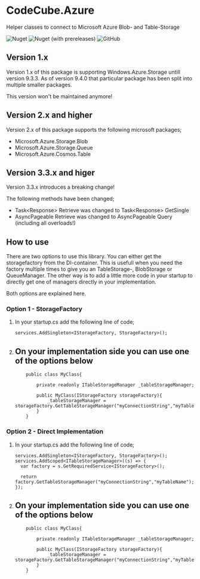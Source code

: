 # CodeCube.Azure
Helper classes to connect to Microsoft Azure Blob- and Table-Storage

![Nuget](https://img.shields.io/nuget/dt/CodeCube.Azure.Storage?style=for-the-badge)
![Nuget (with prereleases)](https://img.shields.io/nuget/vpre/CodeCube.Azure.Storage?style=for-the-badge)
![GitHub](https://img.shields.io/github/license/roblohmann/CodeCube.Azure.Storage?style=for-the-badge)

## Version 1.x
Version 1.x of this package is supporting Windows.Azure.Storage untill version 9.3.3. As of version 9.4.0 that particular package has been split into multiple smaller packages.

This version won't be maintained anymore!

## Version 2.x and higher
Version 2.x of this package supports the following microsoft packages;

- Microsoft.Azure.Storage.Blob
- Microsoft.Azure.Storage.Queue
- Microsoft.Azure.Cosmos.Table

## Version 3.3.x and higer
Version 3.3.x introduces a breaking change!

The following methods have been changed;
- Task<Response<T>> Retrieve<T> was changed to Task<Response<T>> GetSingle<T>
- AsyncPageable<T> Retrieve<T> was changed to AsyncPageable<T> Query<T> (including all overloads!)

## How to use

There are two options to use this library. You can either get the storagefactory from the DI-container. This is usefull when you need the factory multiple times to give you an TableStorage-, BlobStorage or QueueManager.
The other way is to add a little more code in your startup to directly get one of managers directly in your implementation.

Both options are explained here.

### Option 1 - StorageFactory
  1. In your startup.cs add the following line of code;

      ```
      services.AddSingleton<IStorageFactory, StorageFactory>();
      ```

  2. On your implementation side you can use one of the options below
     - 
      ```
          public class MyClass{
              
              private readonly ITableStorageManager _tableStorageManager;
              
              public MyClass(IStorageFactory storageFactory){
                  _tableStorageManager = storageFactory.GetTableStorageManager("myConnectionString","myTableName")
              }
          } 
      ```
### Option 2 - Direct Implementation
  1. In your startup.cs add the following line of code;

      ```
      services.AddSingleton<IStorageFactory, StorageFactory>();
      services.AddScoped<ITableStorageManager>((s) => {
        var factory = s.GetRequiredService<IStorageFactory>();

        return factory.GetTableStorageManager("myConnectionString","myTableName");
      });
      ```

  2. On your implementation side you can use one of the options below
     - 
      ```
          public class MyClass{
              
              private readonly ITableStorageManager _tableStorageManager;
              
              public MyClass(IStorageFactory storageFactory){
                  _tableStorageManager = storageFactory.GetTableStorageManager("myConnectionString","myTableName")
              }
          } 
      ```